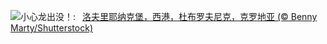 ![](https://www.bing.com/th?id=OHR.DubrovnikHarbor_ZH-CN8590217905_UHD.jpg&w=1000)小心龙出没！:&nbsp;&ensp;[洛夫里耶纳克堡，西港，杜布罗夫尼克，克罗地亚 (© Benny Marty/Shutterstock)](https://www.bing.com/th?id=OHR.DubrovnikHarbor_ZH-CN8590217905_UHD.jpg)
<br><br/>
